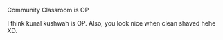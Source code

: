  Community Classroom is OP

I think kunal kushwah is OP. Also, you look nice when clean shaved hehe XD.
